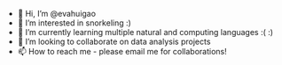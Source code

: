 - 👋 Hi, I’m @evahuigao
- 👀 I’m interested in snorkeling :)
- 🌱 I’m currently learning multiple natural and computing languages :( :)
- 💞️ I’m looking to collaborate on data analysis projects 
- 📫 How to reach me - please email me for collaborations! 

<!---
evahuigao/evahuigao is a ✨ special ✨ repository because its `README.md` (this file) appears on your GitHub profile.
You can click the Preview link to take a look at your changes.
--->
